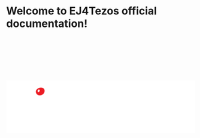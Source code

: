<!-- <img src="./assets/logo-ej4tezos-light.svg" alt="drawing" width="100"/> -->

# Welcome to EJ4Tezos official documentation!

<!-- # Generate JAVA Stubs

# Use JAVA Stubs

## MAVEN

### to interact with a S.C in Maven

### to access contract's storage in Maven

## ANDROID

### to interact with a S.C in Android

### to access contract's storage in Android

# Deploy Smart contracts

## Deploy Michelson S.C using EJ4tezos

## Deploy S.C using SmartPy plugin

# Camel Component -->

<br />
<br />
<br />
<br />
<br />
<br />
<p align="center">
<img src="./assets/logo-ej4tezos-light.svg" alt="Welcome to EJ4Tezos docs"/>
</p>
